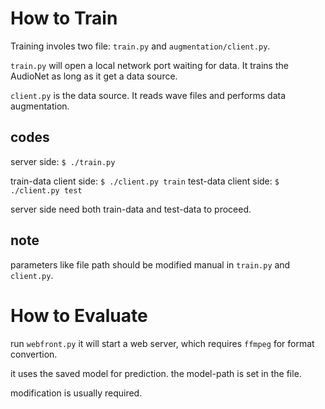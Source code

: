 # How to Train
Training involes two file: `train.py` and `augmentation/client.py`.

`train.py` will open a local network port waiting for data. 
It trains the AudioNet as long as it get a data source.

`client.py` is the data source. It reads wave files and performs data augmentation.

## codes
server side: `$ ./train.py`

train-data client side: `$ ./client.py train`
test-data client side: `$ ./client.py test`

server side need both train-data and test-data to proceed.

## note
parameters like file path should be modified manual in `train.py` and `client.py`.

# How to Evaluate
run `webfront.py` it will start a web server, which requires `ffmpeg` for format convertion.

it uses the saved model for prediction. the model-path is set in the file. 

modification is usually required.
